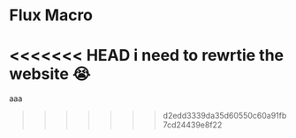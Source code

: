 # Flux Macro
<<<<<<< HEAD
i need to rewrtie the website :sob:
=======
aaa
>>>>>>> d2edd3339da35d60550c60a91fb7cd24439e8f22
